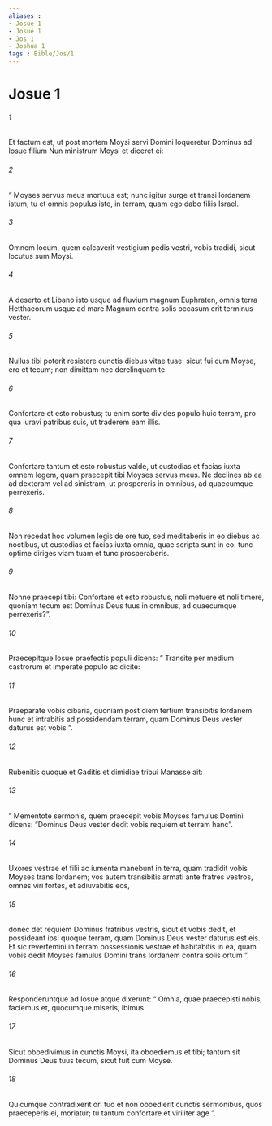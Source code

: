 ```yaml
---
aliases : 
- Josue 1
- Josué 1
- Jos 1
- Joshua 1
tags : Bible/Jos/1
---
```


# Josue 1

###### 1
Et factum est, ut post mortem Moysi servi Domini loqueretur Dominus ad Iosue filium Nun ministrum Moysi et diceret ei: 
###### 2
“ Moyses servus meus mortuus est; nunc igitur surge et transi Iordanem istum, tu et omnis populus iste, in terram, quam ego dabo filiis Israel. 
###### 3
Omnem locum, quem calcaverit vestigium pedis vestri, vobis tradidi, sicut locutus sum Moysi. 
###### 4
A deserto et Libano isto usque ad fluvium magnum Euphraten, omnis terra Hetthaeorum usque ad mare Magnum contra solis occasum erit terminus vester. 
###### 5
Nullus tibi poterit resistere cunctis diebus vitae tuae: sicut fui cum Moyse, ero et tecum; non dimittam nec derelinquam te.
###### 6
Confortare et esto robustus; tu enim sorte divides populo huic terram, pro qua iuravi patribus suis, ut traderem eam illis. 
###### 7
Confortare tantum et esto robustus valde, ut custodias et facias iuxta omnem legem, quam praecepit tibi Moyses servus meus. Ne declines ab ea ad dexteram vel ad sinistram, ut prospereris in omnibus, ad quaecumque perrexeris. 
###### 8
Non recedat hoc volumen legis de ore tuo, sed meditaberis in eo diebus ac noctibus, ut custodias et facias iuxta omnia, quae scripta sunt in eo: tunc optime diriges viam tuam et tunc prosperaberis. 
###### 9
Nonne praecepi tibi: Confortare et esto robustus, noli metuere et noli timere, quoniam tecum est Dominus Deus tuus in omnibus, ad quaecumque perrexeris?”.
###### 10
Praecepitque Iosue praefectis populi dicens: “ Transite per medium castrorum et imperate populo ac dicite: 
###### 11
Praeparate vobis cibaria, quoniam post diem tertium transibitis Iordanem hunc et intrabitis ad possidendam terram, quam Dominus Deus vester daturus est vobis ”.
###### 12
Rubenitis quoque et Gaditis et dimidiae tribui Manasse ait: 
###### 13
“ Mementote sermonis, quem praecepit vobis Moyses famulus Domini dicens: “Dominus Deus vester dedit vobis requiem et terram hanc”. 
###### 14
Uxores vestrae et filii ac iumenta manebunt in terra, quam tradidit vobis Moyses trans Iordanem; vos autem transibitis armati ante fratres vestros, omnes viri fortes, et adiuvabitis eos, 
###### 15
donec det requiem Dominus fratribus vestris, sicut et vobis dedit, et possideant ipsi quoque terram, quam Dominus Deus vester daturus est eis. Et sic revertemini in terram possessionis vestrae et habitabitis in ea, quam vobis dedit Moyses famulus Domini trans Iordanem contra solis ortum ”.
###### 16
Responderuntque ad Iosue atque dixerunt: “ Omnia, quae praecepisti nobis, faciemus et, quocumque miseris, ibimus. 
###### 17
Sicut oboedivimus in cunctis Moysi, ita oboediemus et tibi; tantum sit Dominus Deus tuus tecum, sicut fuit cum Moyse. 
###### 18
Quicumque contradixerit ori tuo et non oboedierit cunctis sermonibus, quos praeceperis ei, moriatur; tu tantum confortare et viriliter age ”.

